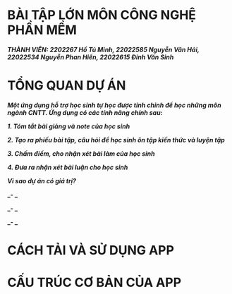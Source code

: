 # BÀI TẬP LỚN MÔN CÔNG NGHỆ PHẦN MỀM 
**_THÀNH VIÊN: 2202267 Hồ Tú Minh, 22022585 Nguyễn Văn Hải, 22022534 Nguyễn Phan Hiển, 22022615 Đinh Văn Sinh_**

# TỔNG QUAN DỰ ÁN 

**_Một ứng dụng hỗ trợ học sinh tự học được tinh chỉnh để học những môn ngành CNTT. Ứng dụng có các tính năng chính sau:_**

**_1. Tóm tắt bài giảng và note của học sinh_**

**_2. Tạo ra phiếu bài tập, câu hỏi để học sinh ôn tập kiến thức và luyện tập_**

**_3. Chấm điểm, cho nhận xét bài làm của học sinh_**

**_4. Đưa ra nhận xét bài luận cho học sinh_**

**_Vì sao dự án có giá trị?_**

**_- _**

**_- _**

**_- _**

# CÁCH TẢI VÀ SỬ DỤNG APP

# CẤU TRÚC CƠ BẢN CỦA APP 
